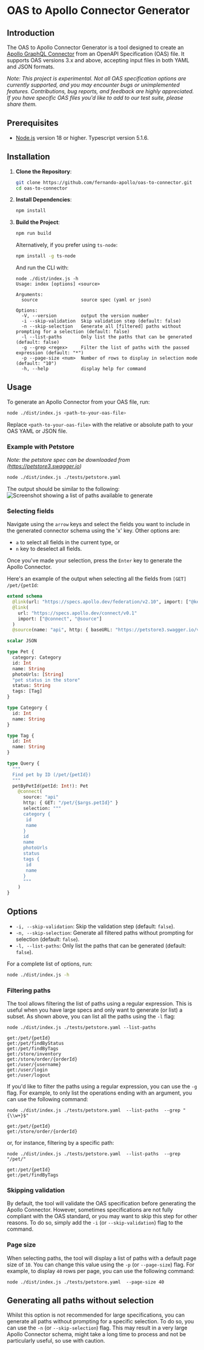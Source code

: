# OAS to Apollo Connector Generator

## Introduction

The OAS to Apollo Connector Generator is a tool designed to create
an [Apollo GraphQL Connector](https://www.apollographql.com/docs/apollo-server/) from an OpenAPI Specification (OAS)
file. It supports OAS versions 3.x and above, accepting input files in both YAML and JSON formats.

*Note: This project is experimental. Not all OAS specification options are currently supported, and you may encounter
bugs or unimplemented features. Contributions, bug reports, and feedback are highly appreciated. If you have specific
OAS files you'd like to add to our test suite, please share them.*

## Prerequisites

- [Node.js](https://nodejs.org/) version 18 or higher. Typescript version 5.1.6.

## Installation

1. **Clone the Repository**:

   ```bash
   git clone https://github.com/fernando-apollo/oas-to-connector.git
   cd oas-to-connector
   ```

2. **Install Dependencies**:

   ```bash
   npm install
   ```

3. **Build the Project**:

   ```bash
   npm run build
   ```

   Alternatively, if you prefer using `ts-node`:

   ```bash
   npm install -g ts-node
   ```

   And run the CLI with:

    ```shell
    node ./dist/index.js -h
    Usage: index [options] <source>
    
    Arguments:
      source                source spec (yaml or json)
    
    Options:
      -V, --version         output the version number
      -i --skip-validation  Skip validation step (default: false)
      -n --skip-selection   Generate all [filtered] paths without prompting for a selection (default: false)
      -l --list-paths       Only list the paths that can be generated (default: false)
      -g --grep <regex>     Filter the list of paths with the passed expression (default: "*")
      -p --page-size <num>  Number of rows to display in selection mode (default: "10")
      -h, --help            display help for command
    ```

## Usage

To generate an Apollo Connector from your OAS file, run:

```bash
node ./dist/index.js <path-to-your-oas-file>
```

Replace `<path-to-your-oas-file>` with the relative or absolute path to your OAS YAML or JSON file.

### Example with Petstore

*Note: the petstore spec can be downloaded from (<https://petstore3.swagger.io>)*

```bash
node ./dist/index.js ./tests/petstore.yaml
```

The output should be similar to the following:
![Screenshot showing a list of paths available to generate](./docs/screenshot-01.png)

### Selecting fields

Navigate using the `arrow` keys and select the fields you want to include in the generated connector schema using the 'x' key. Other options are:

- `a` to select all fields in the current type, or
- `n` key to deselect all fields.

Once you've made your selection, press the `Enter` key to generate the Apollo Connector.

Here's an example of the output when selecting all the fields from `[GET] /pet/{petId`:

```graphql
extend schema
  @link(url: "https://specs.apollo.dev/federation/v2.10", import: ["@key"])
  @link(
    url: "https://specs.apollo.dev/connect/v0.1"
    import: ["@connect", "@source"]
  )
  @source(name: "api", http: { baseURL: "https://petstore3.swagger.io/v3" })

scalar JSON

type Pet {
  category: Category
  id: Int
  name: String
  photoUrls: [String]
  "pet status in the store"
  status: String
  tags: [Tag]
}

type Category {
  id: Int
  name: String
}

type Tag {
  id: Int
  name: String
}

type Query {
  """
  Find pet by ID (/pet/{petId})
  """
  petByPetId(petId: Int!): Pet
    @connect(
      source: "api"
      http: { GET: "/pet/{$args.petId}" }
      selection: """
      category {
       id
       name
      }
      id
      name
      photoUrls
      status
      tags {
       id
       name
      }
      """
    )
}
```

## Options

- `-i, --skip-validation`: Skip the validation step (default: `false`).
- `-n, --skip-selection`: Generate all filtered paths without prompting for selection (default: `false`).
- `-l, --list-paths`: Only list the paths that can be generated (default: `false`).

For a complete list of options, run:

```bash
node ./dist/index.js -h
```

### Filtering paths

The tool allows filtering the list of paths using a regular expression. This is useful when you have large specs and only want to generate (or list) a subset. As shown above, you can list all the paths using the `-l` flag:

```shell
node ./dist/index.js ./tests/petstore.yaml --list-paths

get:/pet/{petId}
get:/pet/findByStatus
get:/pet/findByTags
get:/store/inventory
get:/store/order/{orderId}
get:/user/{username}
get:/user/login
get:/user/logout
```

If you'd like to filter the paths using a regular expression, you can use the `-g` flag. For example, to only list the operations ending with an argument, you can use the following command:

```shell
node ./dist/index.js ./tests/petstore.yaml  --list-paths  --grep "{\\w+}$"

get:/pet/{petId}
get:/store/order/{orderId}
```

or, for instance, filtering by a specific path:

```shell
node ./dist/index.js ./tests/petstore.yaml  --list-paths  --grep "/pet/"

get:/pet/{petId}
get:/pet/findByTags
```

### Skipping validation

By default, the tool will validate the OAS specification before generating the Apollo Connector. However, sometimes specifications are not fully compliant with the OAS standard, or you may want to skip this step for other reasons. To do so, simply add the `-i` (or `--skip-validation`) flag to the command.

### Page size

When selecting paths, the tool will display a list of paths with a default page size of `10`. You can change this value using the `-p` (or `--page-size`) flag. For example, to display `40` rows per page, you can use the following command:

```shell
node ./dist/index.js ./tests/petstore.yaml  --page-size 40
```

## Generating all paths without selection

Whilst this option is not recommended for large specifications, you can generate all paths without prompting for a specific selection. To do so, you can use the `-n` (or `--skip-selection`) flag. This may result in a very large Apollo Connector schema, might take a long time to process and not be particularly useful, so use with caution.
